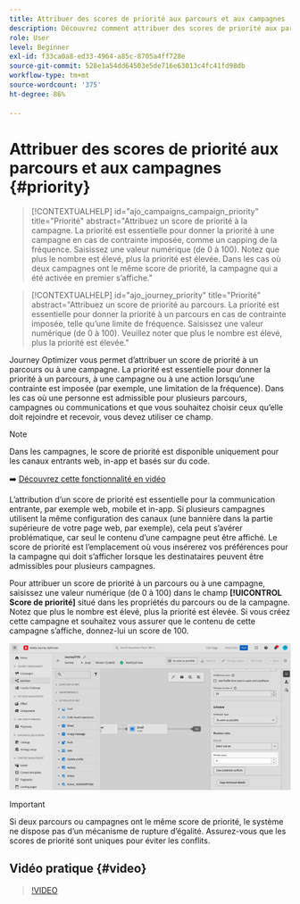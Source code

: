 ```yaml
---
title: Attribuer des scores de priorité aux parcours et aux campagnes
description: Découvrez comment attribuer des scores de priorité aux parcours et aux campagnes.
role: User
level: Beginner
exl-id: f33ca0a8-ed33-4964-a85c-8705a4ff728e
source-git-commit: 528e1a54dd64503e5de716e63013c4fc41fd98db
workflow-type: tm+mt
source-wordcount: '375'
ht-degree: 86%

---
```


# Attribuer des scores de priorité aux parcours et aux campagnes {#priority}

>[!CONTEXTUALHELP]
>id="ajo_campaigns_campaign_priority"
>title="Priorité"
>abstract="Attribuez un score de priorité à la campagne. La priorité est essentielle pour donner la priorité à une campagne en cas de contrainte imposée, comme un capping de la fréquence. Saisissez une valeur numérique (de 0 à 100). Notez que plus le nombre est élevé, plus la priorité est élevée. Dans les cas où deux campagnes ont le même score de priorité, la campagne qui a été activée en premier s’affiche."

>[!CONTEXTUALHELP]
>id="ajo_journey_priority"
>title="Priorité"
>abstract="Attribuez un score de priorité au parcours. La priorité est essentielle pour donner la priorité à un parcours en cas de contrainte imposée, telle qu’une limite de fréquence. Saisissez une valeur numérique (de 0 à 100). Veuillez noter que plus le nombre est élevé, plus la priorité est élevée."

Journey Optimizer vous permet d’attribuer un score de priorité à un parcours ou à une campagne. La priorité est essentielle pour donner la priorité à un parcours, à une campagne ou à une action lorsqu’une contrainte est imposée (par exemple, une limitation de la fréquence). Dans les cas où une personne est admissible pour plusieurs parcours, campagnes ou communications et que vous souhaitez choisir ceux qu’elle doit rejoindre et recevoir, vous devez utiliser ce champ.

>[!NOTE]
>
>Dans les campagnes, le score de priorité est disponible uniquement pour les canaux entrants web, in-app et basés sur du code.

➡️ [Découvrez cette fonctionnalité en vidéo](#video)

L’attribution d’un score de priorité est essentielle pour la communication entrante, par exemple web, mobile et in-app. Si plusieurs campagnes utilisent la même configuration des canaux (une bannière dans la partie supérieure de votre page web, par exemple), cela peut s’avérer problématique, car seul le contenu d’une campagne peut être affiché. Le score de priorité est l’emplacement où vous insérerez vos préférences pour la campagne qui doit s’afficher lorsque les destinataires peuvent être admissibles pour plusieurs campagnes.

Pour attribuer un score de priorité à un parcours ou à une campagne, saisissez une valeur numérique (de 0 à 100) dans le champ **[!UICONTROL Score de priorité]** situé dans les propriétés du parcours ou de la campagne. Notez que plus le nombre est élevé, plus la priorité est élevée. Si vous créez cette campagne et souhaitez vous assurer que le contenu de cette campagne s’affiche, donnez-lui un score de 100.

![](assets/priority-score.png)

>[!IMPORTANT]
>
>Si deux parcours ou campagnes ont le même score de priorité, le système ne dispose pas d’un mécanisme de rupture d’égalité. Assurez-vous que les scores de priorité sont uniques pour éviter les conflits.

## Vidéo pratique {#video}

>[!VIDEO](https://video.tv.adobe.com/v/3445003?quality=12&captions=fre_fr)
